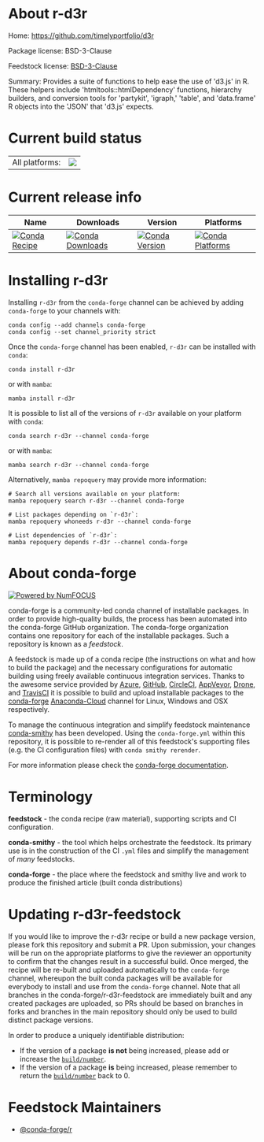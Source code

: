 About r-d3r
===========

Home: https://github.com/timelyportfolio/d3r

Package license: BSD-3-Clause

Feedstock license: [BSD-3-Clause](https://github.com/conda-forge/r-d3r-feedstock/blob/main/LICENSE.txt)

Summary: Provides a suite of functions to help ease the use of 'd3.js' in R. These helpers include 'htmltools::htmlDependency' functions, hierarchy builders, and conversion tools for 'partykit', 'igraph,' 'table', and 'data.frame' R objects into the 'JSON' that 'd3.js' expects.

Current build status
====================


<table><tr><td>All platforms:</td>
    <td>
      <a href="https://dev.azure.com/conda-forge/feedstock-builds/_build/latest?definitionId=6020&branchName=main">
        <img src="https://dev.azure.com/conda-forge/feedstock-builds/_apis/build/status/r-d3r-feedstock?branchName=main">
      </a>
    </td>
  </tr>
</table>

Current release info
====================

| Name | Downloads | Version | Platforms |
| --- | --- | --- | --- |
| [![Conda Recipe](https://img.shields.io/badge/recipe-r--d3r-green.svg)](https://anaconda.org/conda-forge/r-d3r) | [![Conda Downloads](https://img.shields.io/conda/dn/conda-forge/r-d3r.svg)](https://anaconda.org/conda-forge/r-d3r) | [![Conda Version](https://img.shields.io/conda/vn/conda-forge/r-d3r.svg)](https://anaconda.org/conda-forge/r-d3r) | [![Conda Platforms](https://img.shields.io/conda/pn/conda-forge/r-d3r.svg)](https://anaconda.org/conda-forge/r-d3r) |

Installing r-d3r
================

Installing `r-d3r` from the `conda-forge` channel can be achieved by adding `conda-forge` to your channels with:

```
conda config --add channels conda-forge
conda config --set channel_priority strict
```

Once the `conda-forge` channel has been enabled, `r-d3r` can be installed with `conda`:

```
conda install r-d3r
```

or with `mamba`:

```
mamba install r-d3r
```

It is possible to list all of the versions of `r-d3r` available on your platform with `conda`:

```
conda search r-d3r --channel conda-forge
```

or with `mamba`:

```
mamba search r-d3r --channel conda-forge
```

Alternatively, `mamba repoquery` may provide more information:

```
# Search all versions available on your platform:
mamba repoquery search r-d3r --channel conda-forge

# List packages depending on `r-d3r`:
mamba repoquery whoneeds r-d3r --channel conda-forge

# List dependencies of `r-d3r`:
mamba repoquery depends r-d3r --channel conda-forge
```


About conda-forge
=================

[![Powered by
NumFOCUS](https://img.shields.io/badge/powered%20by-NumFOCUS-orange.svg?style=flat&colorA=E1523D&colorB=007D8A)](https://numfocus.org)

conda-forge is a community-led conda channel of installable packages.
In order to provide high-quality builds, the process has been automated into the
conda-forge GitHub organization. The conda-forge organization contains one repository
for each of the installable packages. Such a repository is known as a *feedstock*.

A feedstock is made up of a conda recipe (the instructions on what and how to build
the package) and the necessary configurations for automatic building using freely
available continuous integration services. Thanks to the awesome service provided by
[Azure](https://azure.microsoft.com/en-us/services/devops/), [GitHub](https://github.com/),
[CircleCI](https://circleci.com/), [AppVeyor](https://www.appveyor.com/),
[Drone](https://cloud.drone.io/welcome), and [TravisCI](https://travis-ci.com/)
it is possible to build and upload installable packages to the
[conda-forge](https://anaconda.org/conda-forge) [Anaconda-Cloud](https://anaconda.org/)
channel for Linux, Windows and OSX respectively.

To manage the continuous integration and simplify feedstock maintenance
[conda-smithy](https://github.com/conda-forge/conda-smithy) has been developed.
Using the ``conda-forge.yml`` within this repository, it is possible to re-render all of
this feedstock's supporting files (e.g. the CI configuration files) with ``conda smithy rerender``.

For more information please check the [conda-forge documentation](https://conda-forge.org/docs/).

Terminology
===========

**feedstock** - the conda recipe (raw material), supporting scripts and CI configuration.

**conda-smithy** - the tool which helps orchestrate the feedstock.
                   Its primary use is in the construction of the CI ``.yml`` files
                   and simplify the management of *many* feedstocks.

**conda-forge** - the place where the feedstock and smithy live and work to
                  produce the finished article (built conda distributions)


Updating r-d3r-feedstock
========================

If you would like to improve the r-d3r recipe or build a new
package version, please fork this repository and submit a PR. Upon submission,
your changes will be run on the appropriate platforms to give the reviewer an
opportunity to confirm that the changes result in a successful build. Once
merged, the recipe will be re-built and uploaded automatically to the
`conda-forge` channel, whereupon the built conda packages will be available for
everybody to install and use from the `conda-forge` channel.
Note that all branches in the conda-forge/r-d3r-feedstock are
immediately built and any created packages are uploaded, so PRs should be based
on branches in forks and branches in the main repository should only be used to
build distinct package versions.

In order to produce a uniquely identifiable distribution:
 * If the version of a package **is not** being increased, please add or increase
   the [``build/number``](https://docs.conda.io/projects/conda-build/en/latest/resources/define-metadata.html#build-number-and-string).
 * If the version of a package **is** being increased, please remember to return
   the [``build/number``](https://docs.conda.io/projects/conda-build/en/latest/resources/define-metadata.html#build-number-and-string)
   back to 0.

Feedstock Maintainers
=====================

* [@conda-forge/r](https://github.com/conda-forge/r/)

